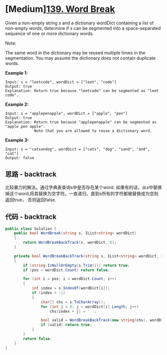 # [Medium][139. Word Break](https://leetcode.com/problems/word-break/)

Given a non-empty string s and a dictionary wordDict containing a list of non-empty words, determine if s can be segmented into a space-separated sequence of one or more dictionary words.

Note:

The same word in the dictionary may be reused multiple times in the segmentation.
You may assume the dictionary does not contain duplicate words.

**Example 1:**

```text
Input: s = "leetcode", wordDict = ["leet", "code"]
Output: true
Explanation: Return true because "leetcode" can be segmented as "leet code".
```

**Example 2:**

```text
Input: s = "applepenapple", wordDict = ["apple", "pen"]
Output: true
Explanation: Return true because "applepenapple" can be segmented as "apple pen apple".
             Note that you are allowed to reuse a dictionary word.
```

**Example 3:**

```text
Input: s = "catsandog", wordDict = ["cats", "dog", "sand", "and", "cat"]
Output: false
```

## 思路 - backtrack

比较暴力的解法。通过字典表查询s中是否存在某个word. 如果有的话，从s中替换掉这个word,将其替换为空字符。一直递归，直到s所有的字符都被替换成为空则返回true， 否则返回false.

## 代码 - backtrack

```csharp
public class Solution {
    public bool WordBreak(string s, IList<string> wordDict)
    {
        return WordBreakBackTrack(s, wordDict, 0);
    }

    private bool WordBreakBackTrack(string s, IList<string> wordDict, int pos)
    {
        if (string.IsNullOrEmpty(s.Trim())) return true;
        if (pos > wordDict.Count) return false;

        for (int i = pos; i < wordDict.Count; i++)
        {
            int index = s.IndexOf(wordDict[i]);
            if (index > -1)
            {
                char[] chs = s.ToCharArray();
                for (int j = 0; j < wordDict[i].Length; j++)
                    chs[index + j] = ' ';

                bool valid = WordBreakBackTrack(new string(chs), wordDict, pos);
                if (valid) return true;
            }
        }
        return false;
    }
}
```
